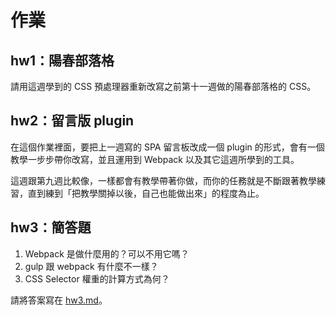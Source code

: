 # 作業

## hw1：陽春部落格

請用這週學到的 CSS 預處理器重新改寫之前第十一週做的陽春部落格的 CSS。

## hw2：留言版 plugin

在這個作業裡面，要把上一週寫的 SPA 留言板改成一個 plugin 的形式，會有一個教學一步步帶你改寫，並且運用到 Webpack 以及其它這週所學到的工具。

這週跟第九週比較像，一樣都會有教學帶著你做，而你的任務就是不斷跟著教學練習，直到練到「把教學關掉以後，自己也能做出來」的程度為止。

## hw3：簡答題

1. Webpack 是做什麼用的？可以不用它嗎？
2. gulp 跟 webpack 有什麼不一樣？
3. CSS Selector 權重的計算方式為何？

請將答案寫在 [hw3.md](hw3.md)。
